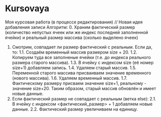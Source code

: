 # Kursovaya
Моя курсовая работа (в процессе редактирования)
// Новая идея добавления записи
Алгоритм:
0. Храним фактический размер (количество непустых ячеек или же индекс последней заполненной ячейки)
   и реальный размер массива (сколько выделено ячеек)
1. Смотрим, совпадает ли размер фактический с реальным. Если да, то:
1.1. Создаём временный массив размером size + 20.
1.2. Копируем туда все заполненые ячейки (т.е. до индекса реального размера старого массива).
1.3. В ячейку с индексом size (её номер size+1) добавляем запись.
1.4. Удаляем старый массив.
1.5. Переменной старого массива присваиваем значение временного (нового массива).
1.6. Удаляем временный массив.
1.7. Фактическому размеру присваем значение size+1, реальному - значение size+20.
     Таким образом, старый массив обновлён и имеет новые данные.
2. Если фактический размер не совпадает с реальным (ветка else):
2.1. В ячейку с индексом <фактический_размер> + 1 добавляем новые данные.
2.2. Фактический размер увеличиваем на единицу.
